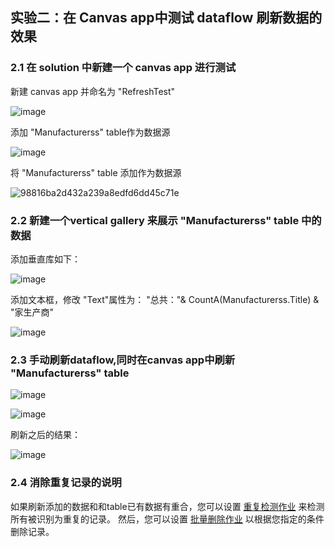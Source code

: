 ## 实验二：在 Canvas app中测试 dataflow 刷新数据的效果
### 2.1 在 solution 中新建一个 canvas app 进行测试

新建 canvas app 并命名为 "RefreshTest"

![image](https://user-images.githubusercontent.com/34478391/203124521-8ca8f441-3108-47d9-8158-6d4a110f6595.png)

添加 "Manufacturerss" table作为数据源

![image](https://user-images.githubusercontent.com/34478391/203125211-2f3ee06f-3c3a-43fa-a255-d8236077a9f8.png)

将 "Manufacturerss" table 添加作为数据源

![98816ba2d432a239a8edfd6dd45c71e](https://user-images.githubusercontent.com/34478391/203129535-bb1b4489-0ac1-4d0d-aca2-efce7783140e.jpg)

### 2.2 新建一个vertical gallery 来展示 "Manufacturerss" table 中的数据

添加垂直库如下：

![image](https://user-images.githubusercontent.com/34478391/203139316-e115d08c-57ce-4534-8df9-29f9d4b96027.png)

添加文本框，修改 "Text"属性为： "总共："& CountA(Manufacturerss.Title) & "家生产商"

![image](https://user-images.githubusercontent.com/34478391/203139641-138c6b63-4759-4e60-b381-b100d5d0f657.png)

### 2.3 手动刷新dataflow,同时在canvas app中刷新 "Manufacturerss" table

![image](https://user-images.githubusercontent.com/34478391/203139964-d7227001-cec5-4f41-aea0-6617cd24f4c0.png)

![image](https://user-images.githubusercontent.com/34478391/203140074-d9fa004d-392e-4d75-80d8-848286c78edd.png)

刷新之后的结果：

![image](https://user-images.githubusercontent.com/34478391/203140289-239db7b3-863c-42ab-b389-7707eb529cb3.png)

### 2.4 消除重复记录的说明

如果刷新添加的数据和和table已有数据有重合，您可以设置 [重复检测作业](https://learn.microsoft.com/en-us/power-platform/admin/run-bulk-system-jobs-detect-duplicate-records) 来检测所有被识别为重复的记录。 然后，您可以设置 [批量删除作业](https://learn.microsoft.com/en-us/power-platform/admin/delete-bulk-records) 以根据您指定的条件删除记录。
